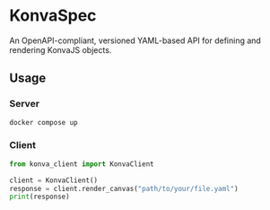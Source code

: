 # KonvaSpec

An OpenAPI-compliant, versioned YAML-based API for defining and rendering KonvaJS objects.

## Usage

### Server

```bash
docker compose up
```

### Client

```python
from konva_client import KonvaClient

client = KonvaClient()
response = client.render_canvas("path/to/your/file.yaml")
print(response)
```

